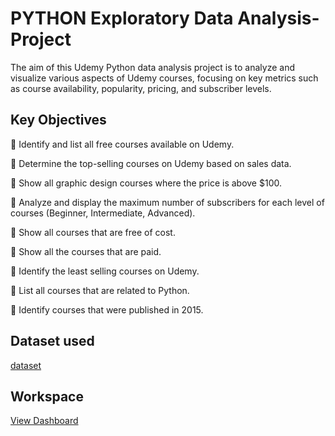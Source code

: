 # PYTHON Exploratory Data Analysis-Project
The aim of this Udemy Python data analysis project is to analyze and visualize various aspects of Udemy courses, focusing on key metrics such as course availability, popularity, pricing, and subscriber levels.

## Key Objectives

 Identify and list all free courses available on Udemy.

 Determine the top-selling courses on Udemy based on sales data.

 Show all graphic design courses where the price is above $100.

 Analyze and display the maximum number of subscribers for each level of courses (Beginner, Intermediate, Advanced).

 Show all courses that are free of cost.

 Show all the courses that are paid.

 Identify the least selling courses on Udemy.

 List all courses that are related to Python.

 Identify courses that were published in 2015.


## Dataset used
<a href="https://github.com/duval-ys/PYTHON-Project/blob/main/Project%2B7%2B-%2BUdemy%2BDataset.csv">dataset</a>


## Workspace 
<a href="https://github.com/duval-ys/PYTHON-Project/blob/main/UDEMY%20ANALYSIS.ipynb">View Dashboard</a>

